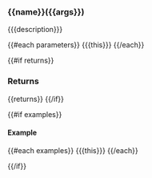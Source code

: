 

### {{name}}({{args}})

{{{description}}}

{{#each parameters}}
{{{this}}}
{{/each}}

{{#if returns}}
### Returns

{{returns}}
{{/if}}


{{#if examples}}
#### Example

{{#each examples}}
{{{this}}}
{{/each}}

{{/if}}

